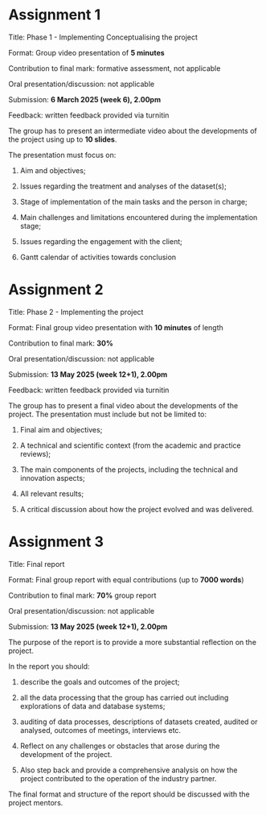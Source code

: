 # Assignment 1

Title: Phase 1 - Implementing Conceptualising the project

Format: Group video presentation of **5 minutes**

Contribution to final mark: formative assessment, not applicable

Oral presentation/discussion: not applicable

Submission: **6 March 2025 (week 6), 2.00pm**

Feedback: written feedback provided via turnitin

The group has to present an intermediate video about the developments of the project using up to **10 slides**.

The presentation must focus on:

1. Aim and objectives;

2. lssues regarding the treatment and analyses of the dataset(s);

3. Stage of implementation of the main tasks and the person in charge;
4. Main challenges and limitations encountered during the implementation stage;
5. Issues regarding the engagement with the client;
6. Gantt calendar of activities towards conclusion


# Assignment 2

Title: Phase 2 - Implementing the project

Format: Final group video presentation with **10 minutes** of length

Contribution to final mark: **30%**

Oral presentation/discussion: not applicable

Submission: **13 May 2025 (week 12+1), 2.00pm**

Feedback: written feedback provided via turnitin

The group has to present a final video about the developments of the project. The presentation must include but not be limited to:

1. Final aim and objectives;

2. A technical and scientific context (from the academic and practice reviews);

3. The main components of the projects, including the technical and innovation aspects;
4. All relevant results;

5. A critical discussion about how the project evolved and was delivered.

# Assignment 3

Title: Final report

Format: Final group report with equal contributions (up to **7000 words**)

Contribution to final mark: **70%** group report

Oral presentation/discussion: not applicable

Submission: **13 May 2025 (week 12+1), 2.00pm**

The purpose of the report is to provide a more substantial reflection on the project. 

In the report you should:

1. describe the goals and outcomes of the project; 

2. all the data processing that the group has carried out including explorations of data and database systems; 

3. auditing of data processes, descriptions of datasets created, audited or analysed, outcomes of meetings, interviews etc. 

4. Reflect on any challenges or obstacles that arose during the development of the project. 

5. Also step back and provide a comprehensive analysis on how the project contributed to the operation of the industry partner.

The final format and structure of the report should be discussed with the project mentors.

